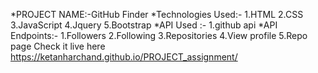 *PROJECT NAME:-GitHub Finder *Technologies Used:- 1.HTML 2.CSS 3.JavaScript 4.Jquery 5.Bootstrap *API Used :- 1.github api *API Endpoints:- 1.Followers 2.Following 3.Repositories 4.View profile 5.Repo page Check it live here https://ketanharchand.github.io/PROJECT_assignment/
